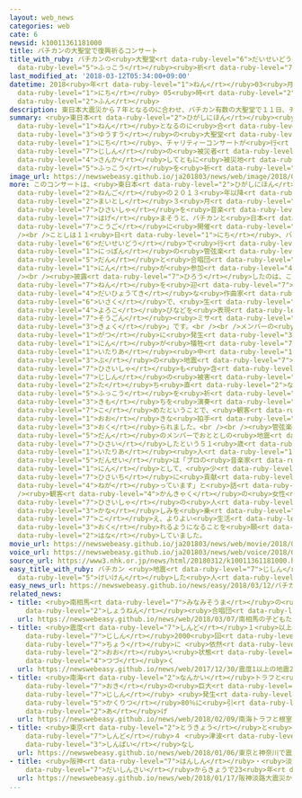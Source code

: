 ```yaml
---
layout: web_news
categories: web
cate: 6
newsid: k10011361181000
title: バチカンの大聖堂で復興祈るコンサート
title_with_ruby: バチカンの<ruby>大聖堂<rt data-ruby-level="6">だいせいどう</rt></ruby>で<ruby>復興<rt
  data-ruby-level="5">ふっこう</rt></ruby><ruby>祈<rt data-ruby-level="7">いの</rt></ruby>るコンサート
last_modified_at: '2018-03-12T05:34:00+09:00'
datetime: 2018<ruby>年<rt data-ruby-level="1">ねん</rt></ruby>03<ruby>月<rt data-ruby-level="1">がつ</rt></ruby>12<ruby>日<rt
  data-ruby-level="1">にち</rt></ruby> 05<ruby>時<rt data-ruby-level="2">じ</rt></ruby>34<ruby>分<rt
  data-ruby-level="2">ふん</rt></ruby>
description: 東日本大震災から７年となるのに合わせ、バチカン有数の大聖堂で１１日、チャリティーコンサートが行われ、イタリアの地震の被災者も参加してともに被災地の復興を祈りました。
summary: <ruby>東日本<rt data-ruby-level="2">ひがしにほん</rt></ruby><ruby>大震災<rt data-ruby-level="7">だいしんさい</rt></ruby>から７<ruby>年<rt
  data-ruby-level="1">ねん</rt></ruby>となるのに<ruby>合<rt data-ruby-level="2">あ</rt></ruby>わせ、バチカン<ruby>有数<rt
  data-ruby-level="3">ゆうすう</rt></ruby>の<ruby>大聖堂<rt data-ruby-level="6">だいせいどう</rt></ruby>で１１<ruby>日<rt
  data-ruby-level="1">にち</rt></ruby>、チャリティーコンサートが<ruby>行<rt data-ruby-level="2">おこな</rt></ruby>われ、イタリアの<ruby>地震<rt
  data-ruby-level="7">じしん</rt></ruby>の<ruby>被災者<rt data-ruby-level="7">ひさいしゃ</rt></ruby>も<ruby>参加<rt
  data-ruby-level="4">さんか</rt></ruby>してともに<ruby>被災地<rt data-ruby-level="7">ひさいち</rt></ruby>の<ruby>復興<rt
  data-ruby-level="5">ふっこう</rt></ruby>を<ruby>祈<rt data-ruby-level="7">いの</rt></ruby>りました。
image_url: https://newswebeasy.github.io/ja201803/news/web/image/2018/03/12/K10011361181_1803120547_1803120549_01_03.jpg
more: このコンサートは、<ruby>東日本<rt data-ruby-level="2">ひがしにほん</rt></ruby><ruby>大震災<rt data-ruby-level="7">だいしんさい</rt></ruby>から２<ruby>年後<rt
  data-ruby-level="2">ねんご</rt></ruby>の２０１３<ruby>年以降<rt data-ruby-level="6">ねんいこう</rt></ruby>、<ruby>毎年<rt
  data-ruby-level="2">まいとし</rt></ruby>３<ruby>月<rt data-ruby-level="1">がつ</rt></ruby>に、<ruby>被災者<rt
  data-ruby-level="7">ひさいしゃ</rt></ruby>を<ruby>音楽<rt data-ruby-level="2">おんがく</rt></ruby>で<ruby>励<rt
  data-ruby-level="7">はげ</rt></ruby>まそうと、バチカンと<ruby>日本<rt data-ruby-level="1">にっぽん</rt></ruby>で<ruby>交互<rt
  data-ruby-level="7">こうご</rt></ruby>に<ruby>開催<rt data-ruby-level="7">かいさい</rt></ruby>されているものです。<br
  /><br />ことしは１１<ruby>日<rt data-ruby-level="1">にち</rt></ruby>、バチカン４<ruby>大聖堂<rt data-ruby-level="6">だいせいどう</rt></ruby>の１つ、サンタマリア・マッジョーレ<ruby>大聖堂<rt
  data-ruby-level="6">だいせいどう</rt></ruby>で<ruby>行<rt data-ruby-level="2">おこな</rt></ruby>われ、イタリアと<ruby>日本<rt
  data-ruby-level="1">にっぽん</rt></ruby>の<ruby>管弦楽<rt data-ruby-level="7">かんげんがく</rt></ruby><ruby>団<rt
  data-ruby-level="5">だん</rt></ruby>と<ruby>合唱団<rt data-ruby-level="5">がっしょうだん</rt></ruby>のメンバー、およそ１３０<ruby>人<rt
  data-ruby-level="1">にん</rt></ruby>が<ruby>参加<rt data-ruby-level="4">さんか</rt></ruby>しました。<br
  /><br /><ruby>披露<rt data-ruby-level="7">ひろう</rt></ruby>したのは、ことしで<ruby>没後<rt data-ruby-level="7">ぼつご</rt></ruby>１５０<ruby>年<rt
  data-ruby-level="7">ねん</rt></ruby>を<ruby>迎<rt data-ruby-level="7">むか</rt></ruby>えるイタリアの<ruby>代表的<rt
  data-ruby-level="4">だいひょうてき</rt></ruby>な<ruby>作曲家<rt data-ruby-level="3">さっきょくか</rt></ruby>ロッシーニの<ruby>遺作<rt
  data-ruby-level="6">いさく</rt></ruby>で、<ruby>生<rt data-ruby-level="1">い</rt></ruby>きる<ruby>喜<rt
  data-ruby-level="4">よろこ</rt></ruby>びなどを<ruby>表現<rt data-ruby-level="5">ひょうげん</rt></ruby>した「<ruby>荘厳<rt
  data-ruby-level="7">そうごん</rt></ruby><ruby>ミサ<rt data-ruby-level="3">みさ</rt></ruby><ruby>曲<rt
  data-ruby-level="3">きょく</rt></ruby>」です。<br /><br />メンバーの<ruby>中<rt data-ruby-level="1">なか</rt></ruby>には、おととし８<ruby>月<rt
  data-ruby-level="1">がつ</rt></ruby>に<ruby>発生<rt data-ruby-level="3">はっせい</rt></ruby>し、およそ３００<ruby>人<rt
  data-ruby-level="1">にん</rt></ruby>が<ruby>犠牲<rt data-ruby-level="7">ぎせい</rt></ruby>になった<ruby>イタリア<rt
  data-ruby-level="1">いたりあ</rt></ruby><ruby>中<rt data-ruby-level="1">じゅう</rt></ruby><ruby>部<rt
  data-ruby-level="3">ぶ</rt></ruby>の<ruby>地震<rt data-ruby-level="7">じしん</rt></ruby>の<ruby>被災者<rt
  data-ruby-level="7">ひさいしゃ</rt></ruby>も<ruby>含<rt data-ruby-level="7">ふく</rt></ruby>まれています。ともに<ruby>地震<rt
  data-ruby-level="7">じしん</rt></ruby>の<ruby>被害<rt data-ruby-level="7">ひがい</rt></ruby>から<ruby>立<rt
  data-ruby-level="2">た</rt></ruby>ち<ruby>直<rt data-ruby-level="2">なお</rt></ruby>り、<ruby>復興<rt
  data-ruby-level="5">ふっこう</rt></ruby>を<ruby>祈<rt data-ruby-level="7">いの</rt></ruby>る<ruby>気持<rt
  data-ruby-level="3">きも</rt></ruby>ちを<ruby>演奏<rt data-ruby-level="6">えんそう</rt></ruby>に<ruby>込<rt
  data-ruby-level="7">こ</rt></ruby>めたということで、<ruby>観客<rt data-ruby-level="4">かんきゃく</rt></ruby>からは<ruby>大<rt
  data-ruby-level="1">おお</rt></ruby>きな<ruby>拍手<rt data-ruby-level="7">はくしゅ</rt></ruby>が<ruby>送<rt
  data-ruby-level="3">おく</rt></ruby>られました。<br /><br /><ruby>管弦楽<rt data-ruby-level="7">かんげんがく</rt></ruby><ruby>団<rt
  data-ruby-level="5">だん</rt></ruby>のメンバーでおととしの<ruby>地震<rt data-ruby-level="7">じしん</rt></ruby>で<ruby>被災<rt
  data-ruby-level="7">ひさい</rt></ruby>したという５１<ruby>歳<rt data-ruby-level="7">さい</rt></ruby>の<ruby>イタリア<rt
  data-ruby-level="1">いたりあ</rt></ruby><ruby>人<rt data-ruby-level="1">じん</rt></ruby>の<ruby>男性<rt
  data-ruby-level="5">だんせい</rt></ruby>は「プロの<ruby>音楽家<rt data-ruby-level="2">おんがくか</rt></ruby>の１<ruby>人<rt
  data-ruby-level="1">にん</rt></ruby>として、<ruby>少<rt data-ruby-level="2">すこ</rt></ruby>しでも<ruby>被災地<rt
  data-ruby-level="7">ひさいち</rt></ruby>に<ruby>貢献<rt data-ruby-level="7">こうけん</rt></ruby>できればと<ruby>願<rt
  data-ruby-level="4">ねが</rt></ruby>っています」と<ruby>話<rt data-ruby-level="2">はな</rt></ruby>していました。<br
  /><ruby>観客<rt data-ruby-level="4">かんきゃく</rt></ruby>の<ruby>女性<rt data-ruby-level="5">じょせい</rt></ruby>は「<ruby>被災者<rt
  data-ruby-level="7">ひさいしゃ</rt></ruby>の<ruby>人<rt data-ruby-level="1">ひと</rt></ruby>たちが<ruby>悲<rt
  data-ruby-level="3">かな</rt></ruby>しみを<ruby>乗<rt data-ruby-level="7">の</rt></ruby>り<ruby>越<rt
  data-ruby-level="7">こ</rt></ruby>え、よりよい<ruby>生活<rt data-ruby-level="2">せいかつ</rt></ruby>を<ruby>送<rt
  data-ruby-level="3">おく</rt></ruby>れるようになることを<ruby>願<rt data-ruby-level="4">ねが</rt></ruby>っています」と<ruby>話<rt
  data-ruby-level="2">はな</rt></ruby>していました。
movie_url: https://newswebeasy.github.io/ja201803/news/web/movie/2018/03/12/k10011361181_201803120547_201803120549.mp4
voice_url: https://newswebeasy.github.io/ja201803/news/web/voice/2018/03/12/k10011361181_201803120547_201803120549.mp3
source_url: https://www3.nhk.or.jp/news/html/20180312/k10011361181000.html
easy_title_with_ruby: バチカン <ruby>地震<rt data-ruby-level="7">じしん</rt></ruby>などを<ruby>経験<rt
  data-ruby-level="5">けいけん</rt></ruby>した<ruby>人<rt data-ruby-level="1">ひと</rt></ruby>たちのためのコンサート
easy_news_url: https://newswebeasy.github.io/news/easy/2018/03/12/バチカン-地震などを経験した人たちのためのコンサート
related_news:
- title: <ruby>南相馬<rt data-ruby-level="7">みなみそうま</rt></ruby>の<ruby>子<rt data-ruby-level="1">こ</rt></ruby>どもたちがウィーン<ruby>少年<rt
    data-ruby-level="2">しょうねん</rt></ruby><ruby>合唱団<rt data-ruby-level="5">がっしょうだん</rt></ruby>とコンサート
  url: https://newswebeasy.github.io/news/web/2018/03/07/南相馬の子どもたちがウィーン少年合唱団とコンサート
- title: <ruby>震度<rt data-ruby-level="7">しんど</rt></ruby>１<ruby>以上<rt data-ruby-level="4">いじょう</rt></ruby>の<ruby>地震<rt
    data-ruby-level="7">じしん</rt></ruby>2000<ruby>回<rt data-ruby-level="2">かい</rt></ruby><ruby>超<rt
    data-ruby-level="7">ちょう</rt></ruby>に <ruby>依然<rt data-ruby-level="7">いぜん</rt></ruby><ruby>多<rt
    data-ruby-level="2">おお</rt></ruby>い<ruby>状態<rt data-ruby-level="5">じょうたい</rt></ruby><ruby>続<rt
    data-ruby-level="4">つづ</rt></ruby>く
  url: https://newswebeasy.github.io/news/web/2017/12/30/震度1以上の地震2000回超に-依然多い状態続く
- title: <ruby>南海<rt data-ruby-level="2">なんかい</rt></ruby>トラフと<ruby>根室<rt data-ruby-level="7">ねむろ</rt></ruby><ruby>沖<rt
    data-ruby-level="7">おき</rt></ruby>の<ruby>巨大<rt data-ruby-level="7">きょだい</rt></ruby><ruby>地震<rt
    data-ruby-level="7">じしん</rt></ruby> <ruby>発生<rt data-ruby-level="3">はっせい</rt></ruby><ruby>確率<rt
    data-ruby-level="5">かくりつ</rt></ruby>80％に<ruby>引<rt data-ruby-level="2">ひ</rt></ruby>き<ruby>上<rt
    data-ruby-level="2">あ</rt></ruby>げ
  url: https://newswebeasy.github.io/news/web/2018/02/09/南海トラフと根室沖の巨大地震-発生確率80に引き上げ
- title: <ruby>東京<rt data-ruby-level="2">とうきょう</rt></ruby>と<ruby>神奈川<rt data-ruby-level="8">かながわ</rt></ruby>で<ruby>震度<rt
    data-ruby-level="7">しんど</rt></ruby>４ <ruby>津波<rt data-ruby-level="7">つなみ</rt></ruby>の<ruby>心配<rt
    data-ruby-level="3">しんぱい</rt></ruby>なし
  url: https://newswebeasy.github.io/news/web/2018/01/06/東京と神奈川で震度4-津波の心配なし
- title: <ruby>阪神<rt data-ruby-level="7">はんしん</rt></ruby>・<ruby>淡路<rt data-ruby-level="7">あわじ</rt></ruby><ruby>大震災<rt
    data-ruby-level="7">だいしんさい</rt></ruby>からきょうで23<ruby>年<rt data-ruby-level="1">ねん</rt></ruby>
  url: https://newswebeasy.github.io/news/web/2018/01/17/阪神淡路大震災からきょうで23年
...
```

